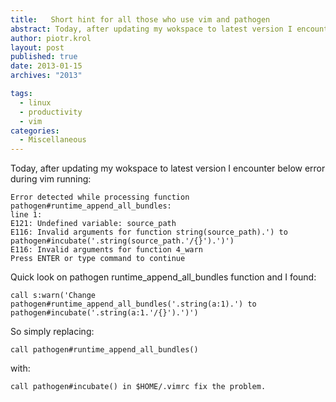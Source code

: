 ```yaml
---
title:   Short hint for all those who use vim and pathogen
abstract: Today, after updating my wokspace to latest version I encounter below error during vim running:
author: piotr.krol
layout: post
published: true
date: 2013-01-15
archives: "2013"

tags:
  - linux
  - productivity
  - vim
categories:
  - Miscellaneous
---
```

Today, after updating my wokspace to latest version I encounter below error during vim running:

    Error detected while processing function pathogen#runtime_append_all_bundles:
    line 1:
    E121: Undefined variable: source_path
    E116: Invalid arguments for function string(source_path).') to pathogen#incubate('.string(source_path.'/{}').')')
    E116: Invalid arguments for function 4_warn
    Press ENTER or type command to continue

Quick look on pathogen runtime_append_all_bundles function and I found:

<pre><code class="bash">call s:warn('Change pathogen#runtime_append_all_bundles('.string(a:1).') to pathogen#incubate('.string(a:1.'/{}').')')
</code></pre>

So simply replacing:

<pre><code class="bash">call pathogen#runtime_append_all_bundles()
</code></pre>

with:

<pre><code class="bash">call pathogen#incubate() in $HOME/.vimrc fix the problem.
</code></pre>
